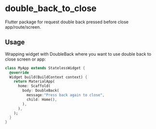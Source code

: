 # double_back_to_close

Flutter package for request double back pressed before close app/route/screen.

## Usage

Wrapping widget with DoubleBack where you want to use double back to close screen or app:

```dart
class MyApp extends StatelessWidget {
  @override
  Widget build(BuildContext context) {
    return MaterialApp(
      home: Scaffold(
        body: DoubleBack(
          message:"Press back again to close",
          child: Home(),
        ),
      ),
    );
  }
}
``` 